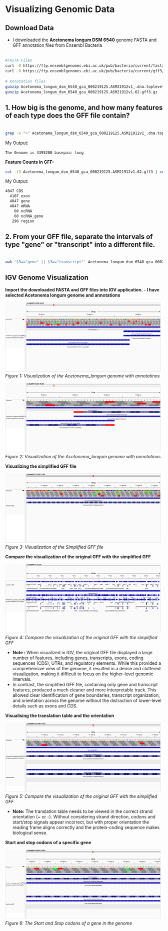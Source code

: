 # Visualizing Genomic Data

## Download Data
* I downloaded the **Acetonema longum DSM 6540** genome FASTA and GFF annotation files from Ensembl Bacteria


```bash

#FASTA Files
curl -O https://ftp.ensemblgenomes.ebi.ac.uk/pub/bacteria/current/fasta/bacteria_1_collection/acetonema_longum_dsm_6540_gca_000219125/dna/Acetonema_longum_dsm_6540_gca_000219125.ASM21912v1_.dna.toplevel.fa.gz
curl -O https://ftp.ensemblgenomes.ebi.ac.uk/pub/bacteria/current/gff3/bacteria_1_collection/acetonema_longum_dsm_6540_gca_000219125/Acetonema_longum_dsm_6540_gca_000219125.ASM21912v1.62.gff3.gz

# Annotation files
gunzip Acetonema_longum_dsm_6540_gca_000219125.ASM21912v1_.dna.toplevel.fa.gz
gunzip Acetonema_longum_dsm_6540_gca_000219125.ASM21912v1.62.gff3.gz 

```

## 1. How big is the genome, and how many features of each type does the GFF file contain?

```bash

grep -v ">" Acetonema_longum_dsm_6540_gca_000219125.ASM21912v1_.dna.toplevel.fa | wc -m

```

My Output:

```
The Genome is 4395200 basepair long

```
**Feature Counts in GFF:**

``` bash
cut -f3 Acetonema_longum_dsm_6540_gca_000219125.ASM21912v1.62.gff3 | sort | uniq -c
```

 My Output:
 ```
 4047 CDS
   4107 exon
   4047 gene
   4047 mRNA
     60 ncRNA
     60 ncRNA_gene
    296 region
```


## 2. From your GFF file, separate the intervals of type "gene" or "transcript" into a different file.

```bash

awk '$3=="gene" || $3=="transcript"' Acetonema_longum_dsm_6540_gca_000219125.ASM21912v1.62.gff3 > simplified.gff3

```


## **IGV Genome Visualization**

**Import the downloaded FASTA and GFF files into IGV application. - I have selected Acetonema longum genome and annotations**

![Figure:1 Visualization of the Acetonema_longum genome with annotatinos](images/Acetonema_longum1.png)
*Figure 1: Visualization of the Acetonema_longum genome with annotatinos*

![Figure:2 Visualization of the Acetonema_longum genome with annotatinos](images/Acetonema_longum2.png)
*Figure 2: Visualization of the Acetonema_longum genome with annotatinos*

**Visualizing the simplified GFF file**

![Figure:3 Visualization of the Simplified GFF file](images/Simplified_GFF_annotation.png)
*Figure 3: Visualization of the Simplified GFF file*

**Compare the visualization of the original GFF with the simplified GFF**

![Figure:4 Compare the visualization of the original GFF with the simplified GFF](images/Simplified_gff_comparision.png)
*Figure 4: Compare the visualization of the original GFF with the simplified GFF*

* **Note :** When visualized in IGV, the original GFF file displayed a large number of features, including genes, transcripts, exons, coding sequences (CDS), UTRs, and regulatory elements. While this provided a comprehensive view of the genome, it resulted in a dense and cluttered visualization, making it difficult to focus on the higher-level genomic intervals.
* In contrast, the simplified GFF file, containing only gene and transcript features, produced a much cleaner and more interpretable track. This allowed clear identification of gene boundaries, transcript organization, and orientation across the genome without the distraction of lower-level details such as exons and CDS.


**Visualising the translation table and the orientation**

![Figure:5 Compare the visualization of the original GFF with the simplified GFF](images/GFF_File_comp_narrower.png)
*Figure 5: Compare the visualization of the original GFF with the simplified GFF*

* **Note:** The translation table needs to be viewed in the correct strand orientation (+ or -). Without considering strand direction, codons and start/stop signals appear incorrect, but with proper orientation the reading frame aligns correctly and the protein-coding sequence makes biological sense.

**Start and stop codons of a specific gene**

![Figure:6 The Start and Stop codons of a gene in the genome](images/start_stop_codon.png)
*Figure 6: The Start and Stop codons of a gene in the genome*



